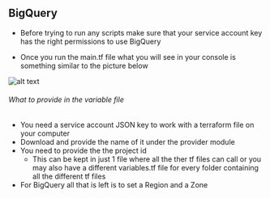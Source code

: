 ## BigQuery
  
  - Before trying to run any scripts make sure that your service account key has the right permissions to use BigQuery


  - Once you run the main.tf file what you will see in your console is something similar to the picture below
  
  ![alt text](https://user-images.githubusercontent.com/75445317/102958714-67a96200-4492-11eb-8c0a-fc9d23ce7b5d.png)
  
###### What to provide in the variable file
  * You need a service account JSON key to work with a terraform file on your computer
  * Download and provide the name of it under the provider module
  * You need to provide the the project id
    - This can be kept in just 1 file where all the ther tf files can call or you may also have a different variables.tf file for every folder containing all the different tf files
  * For BigQuery all that is left is to set a Region and a Zone